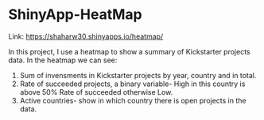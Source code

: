 # ShinyApp-HeatMap
Link:  https://shaharw30.shinyapps.io/heatmap/

In this project, I use a heatmap to show a summary of Kickstarter projects data.
In the heatmap we can see:
1. Sum of invensments in Kickstarter projects by year, country and in total.
2. Rate of succeeded projects, a binary variable- High in this country is above 50% Rate of succeeded otherwise Low.
3. Active countries- show in which country there is open projects in the data.
